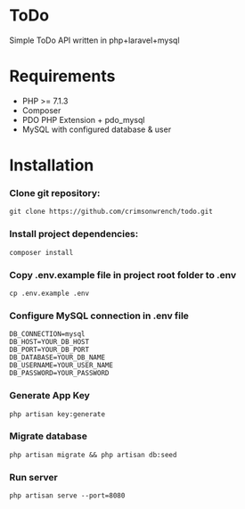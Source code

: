 # ToDo
Simple ToDo API written in php+laravel+mysql

# Requirements
  * PHP >= 7.1.3
  * Composer
  * PDO PHP Extension + pdo_mysql  
  * MySQL with configured database & user
  
# Installation
  
### Clone git repository:

```
git clone https://github.com/crimsonwrench/todo.git
```

### Install project dependencies:

```
composer install
```

### Copy .env.example file in project root folder to .env

```
cp .env.example .env
```

### Configure MySQL connection in .env file

```
DB_CONNECTION=mysql
DB_HOST=YOUR_DB_HOST
DB_PORT=YOUR_DB_PORT 
DB_DATABASE=YOUR_DB_NAME
DB_USERNAME=YOUR_USER_NAME
DB_PASSWORD=YOUR_PASSWORD
```

### Generate App Key

```
php artisan key:generate
```

### Migrate database

```
php artisan migrate && php artisan db:seed
```

### Run server

```
php artisan serve --port=8080
```
